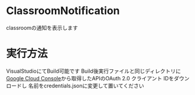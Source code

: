 # ClassroomNotification
classroomの通知を表示します

# 実行方法

VisualStudioにてBuild可能です
Build後実行ファイルと同じディレクトリに
[Google Cloud Console](https://console.cloud.google.com/apis/)から取得したAPIのOAuth 2.0 クライアント IDをダウンロードし
名前をcredentials.jsonに変更して置いてください


